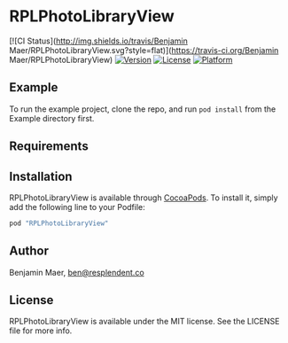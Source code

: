 # RPLPhotoLibraryView

[![CI Status](http://img.shields.io/travis/Benjamin Maer/RPLPhotoLibraryView.svg?style=flat)](https://travis-ci.org/Benjamin Maer/RPLPhotoLibraryView)
[![Version](https://img.shields.io/cocoapods/v/RPLPhotoLibraryView.svg?style=flat)](http://cocoapods.org/pods/RPLPhotoLibraryView)
[![License](https://img.shields.io/cocoapods/l/RPLPhotoLibraryView.svg?style=flat)](http://cocoapods.org/pods/RPLPhotoLibraryView)
[![Platform](https://img.shields.io/cocoapods/p/RPLPhotoLibraryView.svg?style=flat)](http://cocoapods.org/pods/RPLPhotoLibraryView)

## Example

To run the example project, clone the repo, and run `pod install` from the Example directory first.

## Requirements

## Installation

RPLPhotoLibraryView is available through [CocoaPods](http://cocoapods.org). To install
it, simply add the following line to your Podfile:

```ruby
pod "RPLPhotoLibraryView"
```

## Author

Benjamin Maer, ben@resplendent.co

## License

RPLPhotoLibraryView is available under the MIT license. See the LICENSE file for more info.
